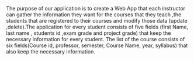 The purpose of our application is to create a Web App that each  instructor can gather the information 
they want for the courses that they teach ,the students that are  registered to their courses and modify 
those data (update ,delete).The application for every student consists of five fields (first Name, last 
name , students id ,exam grade and project grade) that keep the necessary information for every student. 
The list of the course consists of six fields(Course id, professor, semester, Course Name, year, syllabus) 
that also keep the necessary information.
